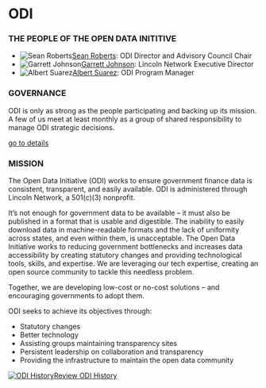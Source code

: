 # ODI

### THE PEOPLE OF THE OPEN DATA INITITIVE
* ![Sean Roberts](/assets/img/sean-roberts-headshot.png)[Sean Roberts](https://www.linkedin.com/in/sarob/): ODI Director and Advisory Council Chair
* ![Garrett Johnson](/assets/img/garrett-johnson-headshot.png)[Garrett Johnson](https://www.linkedin.com/in/garrettwjohnson/): Lincoln Network Executive Director
* ![Albert Suarez](/assets/img/albert-suarez-iv-headshot.png)[Albert Suarez](https://www.linkedin.com/in/albert-suarez-iv-881955138/): ODI Program Manager

### GOVERNANCE
ODI is only as strong as the people participating and backing up its mission. A few of us meet at least monthly as a group of shared responsibility to manage ODI strategic decisions.

[go to details](/governance)

### MISSION

The Open Data Initiative (ODI) works to ensure government finance data is consistent, transparent, and easily available.
ODI is administered through Lincoln Network, a 501(c)(3) nonprofit.
	
It’s not enough for government data to be available – it must also be published in a format that is usable and digestible. 
The inability to easily download data in machine-readable formats and the lack of uniformity across states, and even within 
them, is unacceptable. The Open Data Initiative works to reducing government bottlenecks and increases data accessibility by 
creating statutory changes and providing technological tools, skills, and expertise. We are leveraging our tech expertise, 
creating an open source community to tackle this needless problem.
  
Together, we are developing low-cost or no-cost solutions – and encouraging governments to adopt them.

ODI seeks to achieve its objectives through:
* Statutory changes
* Better technology
* Assisting groups maintaining transparency sites
* Persistent leadership on collaboration and transparency
* Providing the infrastructure to maintain the open data community

<a href="/blog/2017-10-01-status-update/"><img src="/assets/img/continental-congress-hero-H-small.png" alt="ODI History">Review ODI History</a>
